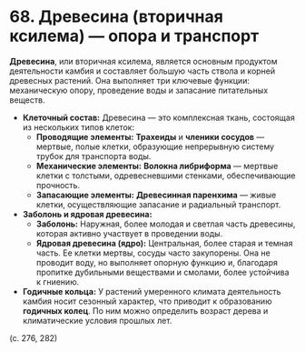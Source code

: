 # 68. Древесина (вторичная ксилема) — опора и транспорт

**Древесина**, или вторичная ксилема, является основным продуктом деятельности камбия и составляет большую часть ствола и корней древесных растений. Она выполняет три ключевые функции: механическую опору, проведение воды и запасание питательных веществ.

*   **Клеточный состав:** Древесина — это комплексная ткань, состоящая из нескольких типов клеток:
    *   **Проводящие элементы:** **Трахеиды** и **членики сосудов** — мертвые, полые клетки, образующие непрерывную систему трубок для транспорта воды.
    *   **Механические элементы:** **Волокна либриформа** — мертвые клетки с толстыми, одревесневшими стенками, обеспечивающие прочность.
    *   **Запасающие элементы:** **Древесинная паренхима** — живые клетки, осуществляющие запасание и радиальный транспорт.
*   **Заболонь и ядровая древесина:**
    *   **Заболонь:** Наружная, более молодая и светлая часть древесины, которая активно участвует в проведении воды.
    *   **Ядровая древесина (ядро):** Центральная, более старая и темная часть. Ее клетки мертвы, сосуды часто закупорены. Она не проводит воду, но выполняет опорную функцию и, благодаря пропитке дубильными веществами и смолами, более устойчива к гниению.
*   **Годичные кольца:** У растений умеренного климата деятельность камбия носит сезонный характер, что приводит к образованию **годичных колец**. По ним можно определить возраст дерева и климатические условия прошлых лет.

(с. 276, 282)
